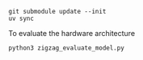 
```
git submodule update --init
uv sync
```


To evaluate the hardware architecture
```
python3 zigzag_evaluate_model.py
```